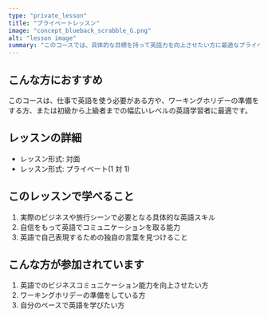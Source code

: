 ```yaml
---
type: "private_lesson"
title: "プライベートレッスン"
image: "concept_blueback_scrabble_G.png"
alt: "lesson image"
summary: "このコースでは、具体的な目標を持って英語力を向上させたい方に最適なプライベートレッスンを提供しています。一対一の授業形式で、各生徒のレベルやニーズに合わせたカリキュラムを作成します。そのため、個々の生徒が自分のペースで効率的に学習を進められる環境を提供します。"
---
```


## こんな方におすすめ

このコースは、仕事で英語を使う必要がある方や、ワーキングホリデーの準備をする方、または初級から上級者までの幅広いレベルの英語学習者に最適です。

## レッスンの詳細

- レッスン形式: 対面
- レッスン形式: プライベート(1 対 1)

## このレッスンで学べること

1. 実際のビジネスや旅行シーンで必要となる具体的な英語スキル
2. 自信をもって英語でコミュニケーションを取る能力
3. 英語で自己表現するための独自の言葉を見つけること

## こんな方が参加されています

1. 英語でのビジネスコミュニケーション能力を向上させたい方
2. ワーキングホリデーの準備をしている方
3. 自分のペースで英語を学びたい方
